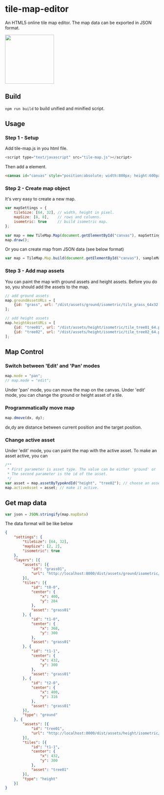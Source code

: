 # tile-map-editor
An HTML5 online tile map editor. The map data can be exported in JSON format.

<img src="https://user-images.githubusercontent.com/742769/29623655-a81fc21e-8859-11e7-887b-b0a07c9904a1.png" width="160">


## Build
`npm run build` to build unified and minified script.


## Usage
### Step 1 - Setup
Add tile-map.js in you html file.
```javascript
<script type="text/javascript" src="tile-map.js"></script>
```
Then add a <canvas> element.
```html
<canvas id="canvas" style="position:absolute; width:800px; height:600px;"></canvas>
```

### Step 2 - Create map object
It's very easy to create a new map.
```javascript
var mapSettings = {
    tileSize: [64, 32], // width, height in pixel.
    mapSize: [8, 8],    // rows and columns.
    isometric: true     // build isometric map.
};
  
var map = new TileMap.Map(document.getElementById("canvas"), mapSettings);
map.draw();
```
Or you can create map from JSON data (see below format)
```javascript
var map = TileMap.Map.build(document.getElementById("canvas"), sampleMapData);
```

### Step 3 - Add map assets
You can paint the map with ground assets and height assets. Before you do so, you should add the assets to the map.

```javascript
// add ground assets
map.groundAssetURLs = [
    {id: "grass", url: "/dist/assets/ground/isometric/tile_grass_64x32.png"}
];

// add height assets
map.heightAssetURLs = [
    {id: "tree01", url: "/dist/assets/height/isometric/tile_tree01_64.png"},
    {id: "tree02", url: "/dist/assets/height/isometric/tile_tree02_64.png"}
];
```

## Map Control
### Switch between 'Edit' and 'Pan' modes
```javascript
map.mode = "pan";
// map.mode = "edit";
```
Under 'pan' mode, you can move the map on the canvas. Under 'edit' mode, you can change the ground or height asset of a tile.

### Programmatically move map
```javascript
map.dmove(dx, dy);
```
dx,dy are distance between current position and the target position.

### Change active asset
Under 'edit' mode, you can paint the map with the active asset. To make an asset active, you can
```javascript
/**
 * First parameter is asset type. The value can be either 'ground' or 'height'.
 * The second parameter is the id of the asset.
 */
var asset = map.assetByTypeAndId("height", "tree02"); // choose an asset.
map.activeAsset = asset; // make it active.
```

## Get map data
```javascript
var json = JSON.stringify(map.mapData)
```
The data format will be like below

```json
{
    "settings": {
        "tileSize": [64, 32],
        "mapSize": [2, 2],
        "isometric": true
    },
    "layers": [{
        "assets": [{
            "id": "grass01",
            "url": "http://localhost:8000/dist/assets/ground/isometric/tile_grass01_64x32.png"
        }],
        "tiles": [{
            "id": "t0-0",
            "center": {
                "x": 400,
                "y": 284
            },
            "asset": "grass01"
        }, {
            "id": "t1-0",
            "center": {
                "x": 368,
                "y": 300
            },
            "asset": "grass01"
        }, {
            "id": "t1-1",
            "center": {
                "x": 432,
                "y": 300
            },
            "asset": "grass01"
        }, {
            "id": "t2-0",
            "center": {
                "x": 400,
                "y": 316
            },
            "asset": "grass01"
        }],
        "type": "ground"
    }, {
        "assets": [{
            "id": "tree01",
            "url": "http://localhost:8000/dist/assets/height/isometric/tile_tree01_64.png"
        }],
        "tiles": [{
            "id": "t1-1",
            "center": {
                "x": 432,
                "y": 300
            },
            "asset": "tree01"
        }],
        "type": "height"
    }]
}
```